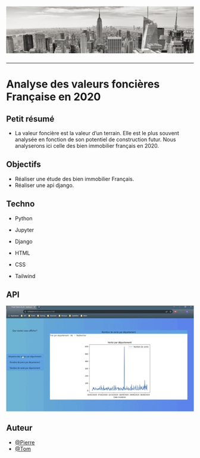 <h1 align="center">
  <img src="./Assets/header.jpg" alt="Valeur Fonciere" />
</h1>

---

# Analyse des valeurs foncières Française en 2020

## Petit résumé

- La valeur foncière est la valeur d’un terrain. Elle est le plus souvent analysée en fonction de son potentiel de construction futur. Nous analyserons ici celle des bien immobilier français en 2020.

## Objectifs

- Réaliser une étude des bien immobilier Français.
- Réaliser une api django.

## Techno

- Python
- Jupyter
- Django

- HTML
- CSS
- Tailwind

## API
<img src="./Assets/demo.gif" alt="Redicube" />

## Auteur

- [@Pierre](https://github.com/Pierre-Portfolio)
- [@Tom](https://github.com/Flaye)

